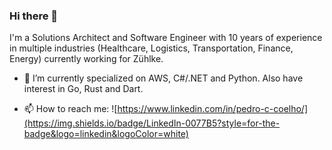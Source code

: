 ### Hi there 👋

I'm a Solutions Architect and Software Engineer with 10 years of experience in multiple industries (Healthcare, Logistics, Transportation, Finance, Energy) currently working for Zühlke.

- 🔭 I’m currently specialized on AWS, C#/.NET and Python. Also have interest in Go, Rust and Dart.

- 📫 How to reach me:  ![https://www.linkedin.com/in/pedro-c-coelho/](https://img.shields.io/badge/LinkedIn-0077B5?style=for-the-badge&logo=linkedin&logoColor=white)



<!--
**pedroldk/pedroldk** is a ✨ _special_ ✨ repository because its `README.md` (this file) appears on your GitHub profile.

Here are some ideas to get you started:

- 🔭 I’m currently working on ...
- 🌱 I’m currently learning ...
- 👯 I’m looking to collaborate on ...
- 🤔 I’m looking for help with ...
- 💬 Ask me about ...
- 📫 How to reach me: ...
- 😄 Pronouns: ...
- ⚡ Fun fact: ...
-->

